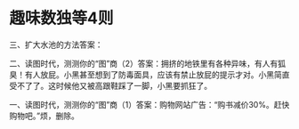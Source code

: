 # 趣味数独等4则

三、扩大水池的方法答案：

二、读图时代，测测你的“图”商（2）答案：拥挤的地铁里有各种异味，有人有狐臭！有人放屁。小黑甚至想到了防毒面具，应该有禁止放屁的提示才对。小黑简直受不了了。这时候他又被高跟鞋踩了一脚，小黑要抓狂了。

一、读图时代，测测你的“图”商（1）答案：购物网站广告：“购书减价30%。赶快购物吧。”烦，删除。